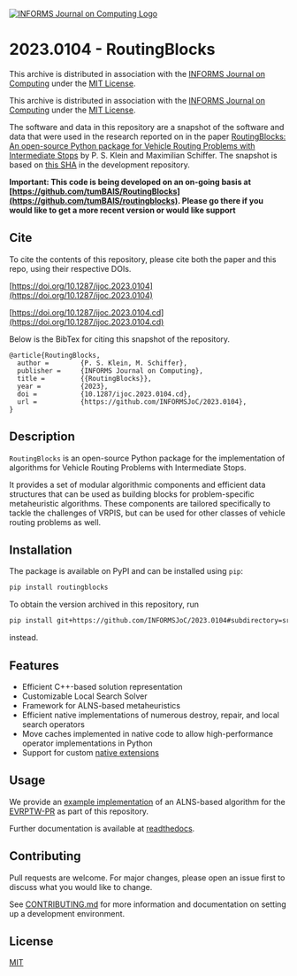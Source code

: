 [![INFORMS Journal on Computing Logo](https://INFORMSJoC.github.io/logos/INFORMS_Journal_on_Computing_Header.jpg)](https://pubsonline.informs.org/journal/ijoc)

# 2023.0104 - RoutingBlocks

This archive is distributed in association with the [INFORMS Journal on
Computing](https://pubsonline.informs.org/journal/ijoc) under the [MIT License](LICENSE).


This archive is distributed in association with the [INFORMS Journal on
Computing](https://pubsonline.informs.org/journal/ijoc) under the [MIT License](LICENSE).

The software and data in this repository are a snapshot of the software and data
that were used in the research reported on in the paper 
[RoutingBlocks: An open-source Python package for Vehicle Routing Problems with Intermediate Stops](https://doi.org/10.1287/ijoc.2023.0104) by P. S. Klein and Maximilian Schiffer. 
The snapshot is based on [this SHA](https://github.com/tumBAIS/RoutingBlocks/commit/441747a45e474c93756b489b54f4dac807c67d52) 
in the development repository. 

**Important: This code is being developed on an on-going basis at 
[https://github.com/tumBAIS/RoutingBlocks](https://github.com/tumBAIS/routingblocks). Please go there if you would like to
get a more recent version or would like support**

## Cite

To cite the contents of this repository, please cite both the paper and this repo, using their respective DOIs.

[https://doi.org/10.1287/ijoc.2023.0104](https://doi.org/10.1287/ijoc.2023.0104)

[https://doi.org/10.1287/ijoc.2023.0104.cd](https://doi.org/10.1287/ijoc.2023.0104.cd)

Below is the BibTex for citing this snapshot of the repository.

```
@article{RoutingBlocks,
  author =        {P. S. Klein, M. Schiffer},
  publisher =     {INFORMS Journal on Computing},
  title =         {{RoutingBlocks}},
  year =          {2023},
  doi =           {10.1287/ijoc.2023.0104.cd},
  url =           {https://github.com/INFORMSJoC/2023.0104},
}  
```

## Description

`RoutingBlocks` is an open-source Python package for the implementation of algorithms for Vehicle Routing Problems with
Intermediate Stops.

It provides a set of modular algorithmic components and efficient data structures that can be used as building blocks
for problem-specific metaheuristic algorithms. These components are tailored specifically to tackle the challenges of
VRPIS, but can be used for other classes of vehicle routing problems as well.

## Installation

The package is available on PyPI and can be installed using `pip`:

```bash
pip install routingblocks
```

To obtain the version archived in this repository, run

```bash
pip install git+https://github.com/INFORMSJoC/2023.0104#subdirectory=src
```

instead.

## Features

* Efficient C++-based solution representation
* Customizable Local Search Solver
* Framework for ALNS-based metaheuristics
* Efficient native implementations of numerous destroy, repair, and local search operators
* Move caches implemented in native code to allow high-performance operator implementations in Python
* Support for custom [native extensions](https://github.com/tumBAIS/routingblocks-native-extension-example)

## Usage

We provide an [example implementation](https://github.com/tumBAIS/RoutingBlocks/tree/main/examples) of an ALNS-based
algorithm for
the [EVRPTW-PR](https://research.sabanciuniv.edu/id/eprint/26033/1/WP_EVRPTW-Partial_Recharge_KeskinCatay.pdf) as part
of this repository.

Further documentation is available
at [readthedocs](https://routingblocks.readthedocs.io/en/latest/getting_started.html).

## Contributing

Pull requests are welcome. For major changes, please open an issue first
to discuss what you would like to change.

See [CONTRIBUTING.md](CONTRIBUTING.md) for more information and documentation on setting up a development environment.

## License

[MIT](https://choosealicense.com/licenses/mit/)
